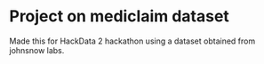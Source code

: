 # Project on mediclaim dataset 

Made this for HackData 2 hackathon using a dataset obtained from johnsnow labs.
